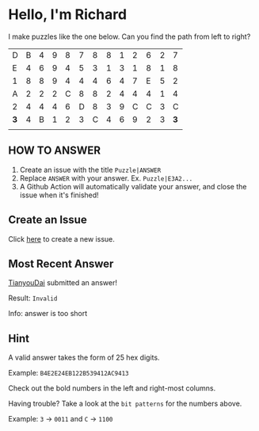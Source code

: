 # Hello, I'm Richard

I make puzzles like the one below. Can you find the path from left to right?

| | | | | | | | | | | | | |
|-|-|-|-|-|-|-|-|-|-|-|-|-|
|D|B|4|9|8|7|8|8|1|2|6|2|7|
|E|4|6|9|4|5|3|1|3|1|8|1|8|
|1|8|8|9|4|4|4|6|4|7|E|5|2|
|A|2|2|2|C|8|8|2|4|4|4|1|4|
|2|4|4|4|6|D|8|3|9|C|C|3|C|
|**3**|4|B|1|2|3|C|4|6|9|2|3|**3**|
| | | | | | | | | | | | | |


## HOW TO ANSWER

1. Create an issue with the title `Puzzle|ANSWER`
2. Replace `ANSWER` with your answer. Ex. `Puzzle|E3A2...`
3. A Github Action will automatically validate your answer, and close the issue when it's finished!

## Create an Issue

Click [here](https://github.com/strawstack/strawstack/issues/new) to create a new issue.

## Most Recent Answer

[TianyouDai](https://www.github.com/TianyouDai) submitted an answer!

Result: `Invalid`

Info: answer is too short

## Hint

A valid answer takes the form of 25 hex digits. 

Example: `B4E2E24EB122B539412AC9413`

Check out the bold numbers in the left and right-most columns.

Having trouble? Take a look at the `bit patterns` for the numbers above.

Example: `3` -> `0011` and `C` -> `1100`
